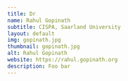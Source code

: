 ```yaml
---
title: Dr
name: Rahul Gopinath
subtitle: CISPA, Saarland University
layout: default
img: gopinath.jpg
thumbnail: gopinath.jpg
alt: Rahul Gopinath
website: https://rahul.gopinath.org
description: Foo bar
---
```

